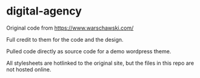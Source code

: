 # digital-agency

Original code from https://www.warschawski.com/

Full credit to them for the code and the design.

Pulled code directly as source code for a demo wordpress theme.

All stylesheets are hotlinked to the original site, but the files in this repo are not hosted online.
